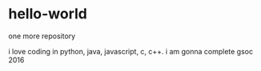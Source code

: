 # hello-world
one more repository

i love coding in python, java, javascript, c, c++.
i am gonna complete gsoc 2016
